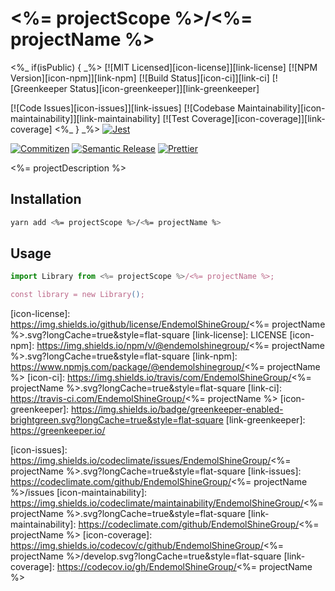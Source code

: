 # <%= projectScope %>/<%= projectName %>

<%_ if(isPublic) { _%>
[![MIT Licensed][icon-license]][link-license]
[![NPM Version][icon-npm]][link-npm]
[![Build Status][icon-ci]][link-ci]
[![Greenkeeper Status][icon-greenkeeper]][link-greenkeeper]

[![Code Issues][icon-issues]][link-issues]
[![Codebase Maintainability][icon-maintainability]][link-maintainability]
[![Test Coverage][icon-coverage]][link-coverage]
<%_ } _%>
[![Jest][icon-jest]][link-jest]

[![Commitizen][icon-commitizen]][link-commitizen]
[![Semantic Release][icon-semantic-release]][link-semantic-release]
[![Prettier][icon-prettier]][link-prettier]

<%= projectDescription %>

## Installation

```bash
yarn add <%= projectScope %>/<%= projectName %>
```

## Usage

```typescript
import Library from <%= projectScope %>/<%= projectName %>;

const library = new Library();
```

[icon-license]: https://img.shields.io/github/license/EndemolShineGroup/<%= projectName %>.svg?longCache=true&style=flat-square
[link-license]: LICENSE
[icon-npm]: https://img.shields.io/npm/v/@endemolshinegroup/<%= projectName %>.svg?longCache=true&style=flat-square
[link-npm]: https://www.npmjs.com/package/@endemolshinegroup/<%= projectName %>
[icon-ci]: https://img.shields.io/travis/com/EndemolShineGroup/<%= projectName %>.svg?longCache=true&style=flat-square
[link-ci]: https://travis-ci.com/EndemolShineGroup/<%= projectName %>
[icon-greenkeeper]: https://img.shields.io/badge/greenkeeper-enabled-brightgreen.svg?longCache=true&style=flat-square
[link-greenkeeper]: https://greenkeeper.io/

[icon-issues]: https://img.shields.io/codeclimate/issues/EndemolShineGroup/<%= projectName %>.svg?longCache=true&style=flat-square
[link-issues]: https://codeclimate.com/github/EndemolShineGroup/<%= projectName %>/issues
[icon-maintainability]: https://img.shields.io/codeclimate/maintainability/EndemolShineGroup/<%= projectName %>.svg?longCache=true&style=flat-square
[link-maintainability]: https://codeclimate.com/github/EndemolShineGroup/<%= projectName %>
[icon-coverage]: https://img.shields.io/codecov/c/github/EndemolShineGroup/<%= projectName %>/develop.svg?longCache=true&style=flat-square
[link-coverage]: https://codecov.io/gh/EndemolShineGroup/<%= projectName %>

[icon-jest]: https://img.shields.io/badge/tested_with-jest-99424f.svg?longCache=true&style=flat-square
[link-jest]: https://jestjs.io/

[icon-commitizen]: https://img.shields.io/badge/commitizen-friendly-brightgreen.svg?longCache=true&style=flat-square
[link-commitizen]: http://commitizen.github.io/cz-cli/
[icon-semantic-release]: https://img.shields.io/badge/%20%20%F0%9F%93%A6%F0%9F%9A%80-semantic--release-e10079.svg?longCache=true&style=flat-square
[link-semantic-release]: https://semantic-release.gitbooks.io/semantic-release/
[icon-prettier]: https://img.shields.io/badge/code_style-prettier-ff69b4.svg?longCache=true&style=flat-square
[link-prettier]: https://prettier.io/
